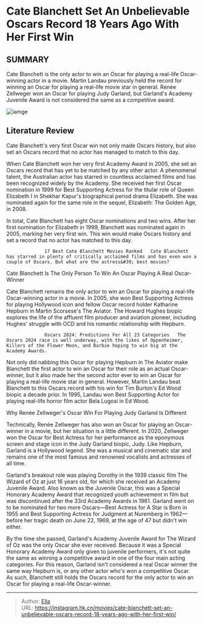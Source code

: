 # Cate Blanchett Set An Unbelievable Oscars Record 18 Years Ago With Her First Win


## SUMMARY 



  Cate Blanchett is the only actor to win an Oscar for playing a real-life Oscar-winning actor in a movie.   Martin Landau previously held the record for winning an Oscar for playing a real-life movie star in general.   Renée Zellweger won an Oscar for playing Judy Garland, but Garland&#39;s Academy Juvenile Award is not considered the same as a competitive award.  

![iamge](https://static1.srcdn.com/wordpress/wp-content/uploads/2023/12/cateblancett_oscarsrecord_theaviator.jpg)

## Literature Review

Cate Blanchett&#39;s very first Oscar win not only made Oscars history, but also set an Oscars record that no actor has managed to match to this day.




When Cate Blanchett won her very first Academy Award in 2005, she set an Oscars record that has yet to be matched by any other actor. A phenomenal talent, the Australian actor has starred in countless acclaimed films and has been recognized widely by the Academy. She received her first Oscar nomination in 1999 for Best Supporting Actress for the titular role of Queen Elizabeth I in Shekhar Kapur&#39;s biographical period drama Elizabeth. She was nominated again for the same role in the sequel, Elizabeth: The Golden Age, in 2008.




In total, Cate Blanchett has eight Oscar nominations and two wins. After her first nomination for Elizabeth in 1999, Blanchett was nominated again in 2005, marking her very first win. This win would make Oscars history and set a record that no actor has matched to this day.

                  17 Best Cate Blanchett Movies Ranked   Cate Blanchett has starred in plenty of critically acclaimed films and has even won a couple of Oscars. But what are the actress&#39; best movies?   


 Cate Blanchett Is The Only Person To Win An Oscar Playing A Real Oscar-Winner 
          

Cate Blanchett remains the only actor to win an Oscar for playing a real-life Oscar-winning actor in a movie. In 2005, she won Best Supporting Actress for playing Hollywood icon and fellow Oscar record holder Katharine Hepburn in Martin Scorsese&#39;s The Aviator. The Howard Hughes biopic explores the life of the affluent film producer and aviation pioneer, including Hughes&#39; struggle with OCD and his romantic relationship with Hepburn.




                  Oscars 2024: Predictions For All 23 Categories   The Oscars 2024 race is well underway, with the likes of Oppenheimer, Killers of the Flower Moon, and Barbie hoping to win big at the Academy Awards.   

Not only did nabbing this Oscar for playing Hepburn in The Aviator make Blanchett the first actor to win an Oscar for their role as an actual Oscar-winner, but it also made her the second actor ever to win an Oscar for playing a real-life movie star in general. However, Martin Landau beat Blanchett to this Oscars record with his win for Tim Burton&#39;s Ed Wood biopic a decade prior. In 1995, Landau won Best Supporting Actor for playing real-life horror film actor Bela Lugosi in Ed Wood. 



 Why Renée Zellweger&#39;s Oscar Win For Playing Judy Garland Is Different 
          

Technically, Renée Zellweger has also won an Oscar for playing an Oscar-winner in a movie, but her situation is a little different. In 2020, Zellweger won the Oscar for Best Actress for her performance as the eponymous screen and stage icon in the Judy Garland biopic, Judy. Like Hepburn, Garland is a Hollywood legend. She was a musical and cinematic star and remains one of the most famous and renowned vocalists and actresses of all time.




Garland&#39;s breakout role was playing Dorothy in the 1939 classic film The Wizard of Oz at just 16 years old, for which she received an Academy Juvenile Award. Also known as the Juvenile Oscar, this was a Special Honorary Academy Award that recognized youth achievement in film but was discontinued after the 33rd Academy Awards in 1961. Garland went on to be nominated for two more Oscars—Best Actress for A Star is Born in 1955 and Best Supporting Actress for Judgment at Nuremberg in 1962—before her tragic death on June 22, 1969, at the age of 47 but didn&#39;t win either.

By the time she passed, Garland&#39;s Academy Juvenile Award for The Wizard of Oz was the only Oscar she ever received. Because it was a Special Honorary Academy Award only given to juvenile performers, it&#39;s not quite the same as winning a competitive award in one of the four main acting categories. For this reason, Garland isn&#39;t considered a real Oscar winner the same way Hepburn is, or any other actor who&#39;s won a competitive Oscar. As such, Blanchett still holds the Oscars record for the only actor to win an Oscar for playing a real-life Oscar-winner.






---

> Author: [Ella](https://instagram.hk.cn/)  
> URL: https://instagram.hk.cn/movies/cate-blanchett-set-an-unbelievable-oscars-record-18-years-ago-with-her-first-win/  

